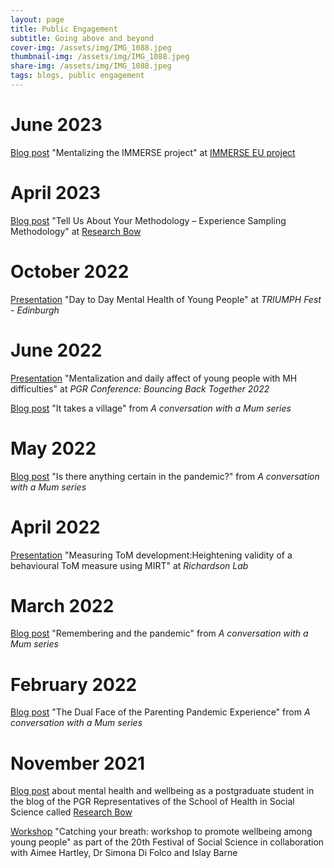 ```yaml
---
layout: page
title: Public Engagement
subtitle: Going above and beyond
cover-img: /assets/img/IMG_1088.jpeg
thumbnail-img: /assets/img/IMG_1088.jpeg
share-img: /assets/img/IMG_1088.jpeg
tags: blogs, public engagement
---
```

# June 2023
[Blog post](https://immerse-project.eu/home-en/blog/koraima-june-2023) "Mentalizing the IMMERSE project" at [IMMERSE EU project](https://immerse-project.eu)

# April 2023
[Blog post](https://blogs.ed.ac.uk/research-bow/tell-us-about-your-methodology-experience-sampling-methodology/) "Tell Us About Your Methodology – Experience Sampling Methodology" at [Research Bow](https://blogs.ed.ac.uk/research-bow/)

# October 2022
[Presentation](https://triumph.sphsu.gla.ac.uk) "Day to Day Mental Health of Young People" at _TRIUMPH Fest - Edinburgh_


# June 2022
[Presentation](assets/presentations/Koraima-MZandYoungPeople_PGRConference2022_v2.pdf) "Mentalization and daily affect of young people with MH difficulties" at _PGR Conference: Bouncing Back Together 2022_

[Blog post](https://www.butterflybabyclinic.com/parental-wellbeing-it-takes-a-village/) "It takes a village" from _A conversation with a Mum series_


# May 2022
[Blog post](https://www.butterflybabyclinic.com/is-there-anything-certain-in-the-pandemic/) "Is there anything certain in the pandemic?" from _A conversation with a Mum series_

# April 2022
[Presentation](assets/presentations/MIRT_ToMBooklet_April2022.gif) "Measuring ToM development:Heightening validity of a behavioural ToM measure using MIRT" at _Richardson Lab_

# March 2022
[Blog post](https://www.butterflybabyclinic.com/remembering-and-the-pandemic/) "Remembering and the pandemic" from _A conversation with a Mum series_

# February 2022
[Blog post](https://www.butterflybabyclinic.com/the-dual-face-of-the-parenting-pandemic-experience/) "The Dual Face of the Parenting Pandemic Experience" from _A conversation with a Mum series_


# November 2021
[Blog post](https://blogs.ed.ac.uk/research-bow/being-aware-or-not-being-aware-that-is-the-question-mental-health-awareness-as-a-postgraduate-student/) about mental health and wellbeing as a postgraduate student in the blog of the PGR Representatives of the School of Health in Social Science 
called [Research Bow](https://blogs.ed.ac.uk/research-bow/)

[Workshop](https://www.eventbrite.co.uk/e/catching-your-breath-workshop-to-promote-wellbeing-among-young-people-tickets-172748113257?keep_tld=1) "Catching your breath: workshop to promote wellbeing among young people" as part of the 20th Festival of Social Science in collaboration with Aimee Hartley, Dr Simona Di Folco and Islay Barne
